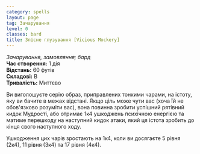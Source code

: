 ```yaml
---
category: spells
layout: page
tag: Зачарування
level: 0
classes: bard
title: Злісне глузування [Vicious Mockery]
---
```


_Зачарування, замовляння; бард_   
**Час створення:** 1 дія    
**Відстань:** 60 футів    
**Складові:** В    
**Тривалість:** Миттєво    

Ви виголошуєте серію образ, приправлених тонкими чарами, на істоту, яку ви бачите в межах відстані. Якщо ціль може чути вас (хоча їй не обов'язково розуміти вас), вона повинна зробити успішний рятівний кидок Мудрості, або отримає 1к4 ушкоджень психічною енергією та матиме перешкоду на наступний кидок атаки, який ця істота зробить до кінця свого наступного ходу.    

Ушкодження цих чарів зростають на 1к4, коли ви досягаєте 5 рівня (2к4), 11 рівня (3к4) та 17 рівня (4к4).
